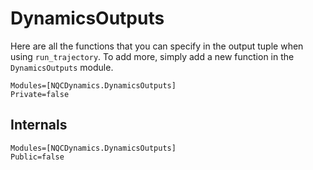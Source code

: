 
# DynamicsOutputs

Here are all the functions that you can specify in the output tuple when using
`run_trajectory`.
To add more, simply add a new function in the `DynamicsOutputs` module. 
```@autodocs
Modules=[NQCDynamics.DynamicsOutputs]
Private=false
```

## Internals

```@autodocs
Modules=[NQCDynamics.DynamicsOutputs]
Public=false
```

